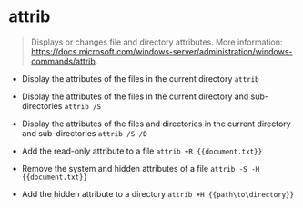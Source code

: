 # attrib
> Displays or changes file and directory attributes.
> More information: <https://docs.microsoft.com/windows-server/administration/windows-commands/attrib>.

- Display the attributes of the files in the current directory
`attrib`

- Display the attributes of the files in the current directory and sub-directories
`attrib /S`

- Display the attributes of the files and directories in the current directory and sub-directories
`attrib /S /D`

- Add the read-only attribute to a file
`attrib +R {{document.txt}}`

- Remove the system and hidden attributes of a file
`attrib -S -H {{document.txt}}`

- Add the hidden attribute to a directory
`attrib +H {{path\to\directory}}`
